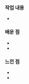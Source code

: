### 작업 내용

- <!-- 여기에 어떤 기능을 구현했는지 간단히 작성 -->

### 배운 점

- <!-- 어떤 개념을 배웠는지 -->
- <!-- 예상과 달랐던 부분은 무엇이었는지 -->

### 느낀 점

- <!-- 처음엔 어땠고, 지금은 어떻게 느끼는지 -->
- <!-- 앞으로 무엇을 더 시도해보고 싶은지 -->
